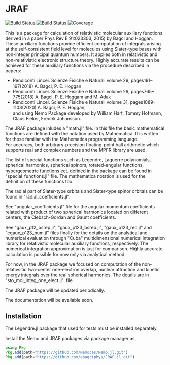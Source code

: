 # JRAF

[![Build Status](https://travis-ci.com/abagciphys/JRAF.jl.svg?branch=master)](https://travis-ci.com/abagciphys/JRAF.jl)
[![Build Status](https://ci.appveyor.com/api/projects/status/github/abagciphys/JRAF.jl?svg=true)](https://ci.appveyor.com/project/abagciphys/JRAF-jl)
[![Coverage](https://coveralls.io/repos/github/abagciphys/JRAF.jl/badge.svg?branch=master)](https://coveralls.io/github/abagciphys/JRAF.jl?branch=master)

This is a package for calculation of relativistic molecular auxiliary functions derived in a paper Phys Rev E 91:023303, 2015) by Bagci and Hoggan. These auxiliary functions provide efficient computation of integrals arising at the self-consistent field level for molecules using Slater-type bases with non-integer principal quantum numbers. It applies both in relativistic and non-relativistic electronic structure theory. Highly accurate results can be achieved for these auxiliary functions via the procedure described in papers: 
<ul>
<li> Rendiconti Lincei. Scienze Fisiche e Naturali volume 29, pages191–197(2018) A. Bagci, P. E. Hoggan </li>
<li> Rendiconti Lincei. Scienze Fisiche e Naturali volume 29, pages765–775(2018) A. Bagci, P. E. Hoggam and M. Adak </li>
<li> Rendiconti Lincei. Scienze Fisiche e Naturali volume 31, pages1089–1103(2020) A. Bagci, P. E. Hoggan, <br />
and using Nemo Package developed by  William Hart, Tommy Hofmann, Claus Fieker, Fredrik Johansson. </li>
</ul>
The JRAF package inludes a "math.jl" file. In this file the basic mathematical functions are defined with the notation used by Mathematica. It is written for those familiar with the Mathematica programming language. <br />
For accuracy, both arbitrary-precision floating-point ball arithmetic which supports real and complex numbers and the MPFR library are used.

The list of special functions such as Legendre, Laguerre polynomials, spherical harmonics, spherical spinors, rotated-angular functions, hypergeometric functions ect. defined in the package can be found in "special_functions.jl" file. The mathematica notation is used for the definition of these functions too. 

The radial part of Slater-type orbitals and Slater-type spinor orbitals can be found in "radial_coefficients.jl". 

See "angular_coefficients.jl" file for the angular momentum coefficients related with product of two spherical harmonics located on different centers, the Clebsch-Gordan and Gaunt coefficients.

See "gaux_p12_bsrep.jl", "gaux_p123_bsrep.jl", "gaux_p123_rec.jl" and "cgaux_p123_num.jl" files finally for the details on the analytical and numerical evaluation through "Cuba" multidimensional numerical integration library for relativistic molecular auxiliary functions, respectively. The numerical integration approximation is just for comparison. Hiğhly accurate calculation is possible for now only via analytical method. 

For now, in the JRAF package we focused on computation of the non-relativsitic two-center one-electron overlap, nuclear attraction and kinetic energy integrals over the real spherical harmonics. The details are in "sto_mol_integ_one_elect.jl". file.

The JRAF package will be updated periodically. 

The documentation will be available soon. 

## Installation
The Legendre.jl package that used for tests must be installed separately. 

Install the Nemo and JRAF packages via package manager as,
```julia
using Pkg
Pkg.add(path="https://github.com/Nemocas/Nemo.jl.git")
Pkg.add(path="https://github.com/abagciphys/JRAF.jl.git")
```